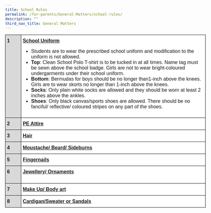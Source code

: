 ```yaml
---
title: School Rules
permalink: /for-parents/General-Matters/school-rules/
description: ""
third_nav_title: General Matters
---
```

<style type="text/css">
.tg  {border-collapse:collapse;border-spacing:0;margin:0px auto;}
.tg td{border-color:black;border-style:solid;border-width:1px;font-family:Arial, sans-serif;font-size:14px;
  overflow:hidden;padding:10px 5px;word-break:normal;}
.tg th{border-color:black;border-style:solid;border-width:1px;font-family:Arial, sans-serif;font-size:14px;
  font-weight:normal;overflow:hidden;padding:10px 5px;word-break:normal;}
.tg .tg-3kl0{background-color:#D9D9D9;font-size:16px;font-weight:bold;text-align:left;vertical-align:top}
.tg .tg-5sko{background-color:#FFF;font-size:16px;text-align:left;vertical-align:top}
</style>
<table class="tg" style="undefined;table-layout: fixed; width: 649px">
<colgroup>
<col style="width: 51px">
<col style="width: 598px">
</colgroup>
<tbody>
  <tr>
    <td class="tg-3kl0">1</td>
    <td class="tg-5sko"><span style="font-weight:bold;text-decoration:underline">School Uniform</span><br><ul>
<li>Students are to wear the prescribed school uniform and modification to the uniform is not allowed.</li>
<li><strong>Top</strong>: Clean School Polo T-shirt is to be tucked in at all times. Name tag must be sewn above the school badge. Girls are not to wear bright-coloured undergarments under their school uniform.</li>
<li><strong>Bottom</strong>:&nbsp;Bermudas&nbsp;for boys should be no longer than1-inch above the knees. Girls are to wear&nbsp;skorts&nbsp;no longer than 1-inch above the knees.</li>
<li><strong>Socks</strong>: Only plain white socks are allowed and they should be worn at least 2 inches above the ankles.</li>
<li><strong>Shoes</strong>: Only black canvas/sports shoes are allowed. There should be no fanciful/ reflective/ coloured stripes on any part of the shoes.</li>
</ul></td>
  </tr>
  <tr>
    <td class="tg-3kl0">2</td>
    <td class="tg-5sko"><span style="font-weight:bold;text-decoration:underline">PE Attire</span><br></td>
  </tr>
  <tr>
    <td class="tg-3kl0">3</td>
    <td class="tg-5sko"><span style="font-weight:bold;text-decoration:underline">Hair</span> <br></td>
  </tr>
  <tr>
    <td class="tg-3kl0">4</td>
    <td class="tg-5sko"><span style="font-weight:bold;text-decoration:underline">Moustache/ Beard/ Sideburns</span><br></td>
  </tr>
  <tr>
    <td class="tg-3kl0">5</td>
    <td class="tg-5sko"><span style="font-weight:bold;text-decoration:underline">Fingernails</span> <br></td>
  </tr>
  <tr>
    <td class="tg-3kl0">6</td>
    <td class="tg-5sko"><span style="font-weight:bold;text-decoration:underline">Jewellery/ Ornaments </span><br><br></td>
  </tr>
  <tr>
    <td class="tg-3kl0">7</td>
    <td class="tg-5sko"><span style="font-weight:bold;text-decoration:underline">Make Up/ Body art </span><br></td>
  </tr>
  <tr>
    <td class="tg-3kl0">8</td>
    <td class="tg-5sko"><span style="font-weight:bold;text-decoration:underline">Cardigan/Sweater or Sandals</span><br></td>
  </tr>
</tbody>
</table>